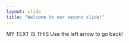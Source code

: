 ```yaml
---
layout: slide
title: "Welcome to our second slide!"
---
```

MY TEXT IS THIS
Use the left arrow to go back!
